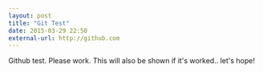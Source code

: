 ```yaml
---
layout: post
title: "Git Test"
date: 2015-03-29 22:50
external-url: http://github.com
---
```

Github test. Please work. This will also be shown if it's worked.. let's hope!

